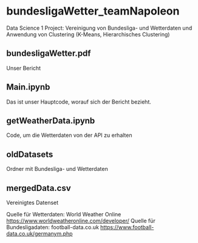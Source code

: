 # bundesligaWetter_teamNapoleon
Data Science 1 Project: Vereinigung von Bundesliga- und Wetterdaten und Anwendung von Clustering (K-Means, Hierarchisches Clustering)

## bundesligaWetter.pdf
Unser Bericht

## Main.ipynb
Das ist unser Hauptcode, worauf sich der Bericht bezieht.

## getWeatherData.ipynb
Code, um die Wetterdaten von der API zu erhalten

## oldDatasets
Ordner mit Bundesliga- und Wetterdaten

## mergedData.csv
Vereinigtes Datenset

Quelle für Wetterdaten: World Weather Online https://www.worldweatheronline.com/developer/
Quelle für Bundesligadaten: football-data.co.uk https://www.football-data.co.uk/germanym.php
